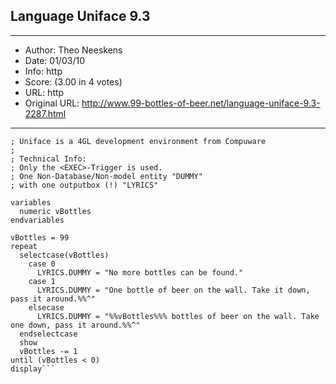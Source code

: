 
## Language Uniface 9.3 ##
---
- Author: Theo Neeskens
- Date: 01/03/10
- Info: http
- Score:  (3.00 in 4 votes)
- URL: http
- Original URL: http://www.99-bottles-of-beer.net/language-uniface-9.3-2287.html
---

```; 99 bottles of beer, using Uniface 9.3
; Uniface is a 4GL development environment from Compuware
;
; Technical Info: 
; Only the <EXEC>-Trigger is used.
; One Non-Database/Non-model entity "DUMMY" 
; with one outputbox (!) "LYRICS"

variables
  numeric vBottles
endvariables

vBottles = 99
repeat
  selectcase(vBottles) 
    case 0
      LYRICS.DUMMY = "No more bottles can be found."
    case 1 
      LYRICS.DUMMY = "One bottle of beer on the wall. Take it down, pass it around.%%^"
    elsecase
      LYRICS.DUMMY = "%%vBottles%%% bottles of beer on the wall. Take one down, pass it around.%%^"
  endselectcase
  show
  vBottles -= 1
until (vBottles < 0)
display```